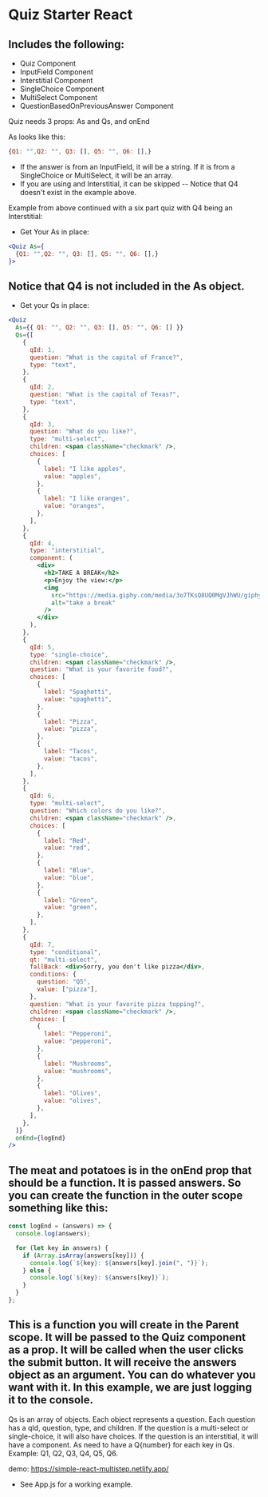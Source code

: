 # Quiz Starter React

## Includes the following:

- Quiz Component
- InputField Component
- Interstitial Component
- SingleChoice Component
- MultiSelect Component
- QuestionBasedOnPreviousAnswer Component

Quiz needs 3 props:
As and Qs, and onEnd

As looks like this:

```js
{Q1: "",Q2: "", Q3: [], Q5: "", Q6: [],}
```

- If the answer is from an InputField, it will be a string. If it is from a SingleChoice or MultiSelect, it will be an array.
- If you are using and Interstitial, it can be skipped -- Notice that Q4 doesn't exist in the example above.

Example from above continued with a six part quiz with Q4 being an Interstitial:

- Get Your As in place:

```jsx
<Quiz As={
  {Q1: "",Q2: "", Q3: [], Q5: "", Q6: [],}
}>
```

## Notice that Q4 is not included in the As object.

- Get your Qs in place:

```jsx
<Quiz
  As={{ Q1: "", Q2: "", Q3: [], Q5: "", Q6: [] }}
  Qs={[
    {
      qId: 1,
      question: "What is the capital of France?",
      type: "text",
    },
    {
      qId: 2,
      question: "What is the capital of Texas?",
      type: "text",
    },
    {
      qId: 3,
      question: "What do you like?",
      type: "multi-select",
      children: <span className="checkmark" />,
      choices: [
        {
          label: "I like apples",
          value: "apples",
        },
        {
          label: "I like oranges",
          value: "oranges",
        },
      ],
    },
    {
      qId: 4,
      type: "interstitial",
      component: (
        <div>
          <h2>TAKE A BREAK</h2>
          <p>Enjoy the view:</p>
          <img
            src="https://media.giphy.com/media/3o7TKsQ8UQ0MgVJhWU/giphy.gif"
            alt="take a break"
          />
        </div>
      ),
    },
    {
      qId: 5,
      type: "single-choice",
      children: <span className="checkmark" />,
      question: "What is your favorite food?",
      choices: [
        {
          label: "Spaghetti",
          value: "spaghetti",
        },
        {
          label: "Pizza",
          value: "pizza",
        },
        {
          label: "Tacos",
          value: "tacos",
        },
      ],
    },
    {
      qId: 6,
      type: "multi-select",
      question: "Which colors do you like?",
      children: <span className="checkmark" />,
      choices: [
        {
          label: "Red",
          value: "red",
        },
        {
          label: "Blue",
          value: "blue",
        },
        {
          label: "Green",
          value: "green",
        },
      ],
    },
    {
      qId: 7,
      type: "conditional",
      qt: "multi-select",
      fallBack: <div>Sorry, you don't like pizza</div>,
      conditions: {
        question: "Q5",
        value: ["pizza"],
      },
      question: "What is your favorite pizza topping?",
      children: <span className="checkmark" />,
      choices: [
        {
          label: "Pepperoni",
          value: "pepperoni",
        },
        {
          label: "Mushrooms",
          value: "mushrooms",
        },
        {
          label: "Olives",
          value: "olives",
        },
      ],
    },
  ]}
  onEnd={logEnd}
/>
```

## The meat and potatoes is in the onEnd prop that should be a function. It is passed answers. So you can create the function in the outer scope something like this:

```js
const logEnd = (answers) => {
  console.log(answers);

  for (let key in answers) {
    if (Array.isArray(answers[key])) {
      console.log(`${key}: ${answers[key].join(", ")}`);
    } else {
      console.log(`${key}: ${answers[key]}`);
    }
  }
};
```

## This is a function you will create in the Parent scope. It will be passed to the Quiz component as a prop. It will be called when the user clicks the submit button. It will receive the answers object as an argument. You can do whatever you want with it. In this example, we are just logging it to the console.

Qs is an array of objects. Each object represents a question. Each question has a qId, question, type, and children. If the question is a multi-select or single-choice, it will also have choices. If the question is an interstitial, it will have a component. As need to have a Q{number} for each key in Qs. Example: Q1, Q2, Q3, Q4, Q5, Q6.

demo:
https://simple-react-multistep.netlify.app/

- See App.js for a working example.
